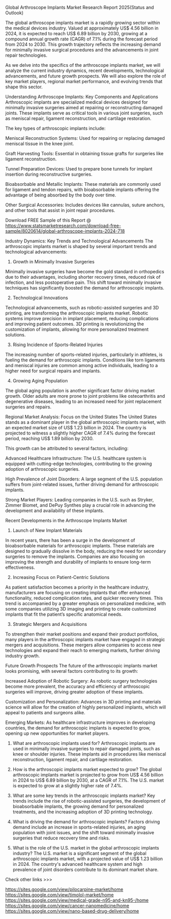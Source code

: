 Global Arthroscope Implants Market Research Report 2025(Status and Outlook) 

The global arthroscope implants market is a rapidly growing sector within the medical devices industry. Valued at approximately US$ 4.56 billion in 2024, it is expected to reach US$ 6.89 billion by 2030, growing at a compound annual growth rate (CAGR) of 7.1% during the forecast period from 2024 to 2030. This growth trajectory reflects the increasing demand for minimally invasive surgical procedures and the advancements in joint repair technologies.

As we delve into the specifics of the arthroscope implants market, we will analyze the current industry dynamics, recent developments, technological advancements, and future growth prospects. We will also explore the role of key market players, regional market performance, and evolving trends that shape this sector.

Understanding Arthroscope Implants: Key Components and Applications
Arthroscopic implants are specialized medical devices designed for minimally invasive surgeries aimed at repairing or reconstructing damaged joints. These implants serve as critical tools in various joint surgeries, such as meniscal repair, ligament reconstruction, and cartilage restoration.

The key types of arthroscopic implants include:

Meniscal Reconstruction Systems: Used for repairing or replacing damaged meniscal tissue in the knee joint.

Graft Harvesting Tools: Essential in obtaining tissue grafts for surgeries like ligament reconstruction.

Tunnel Preparation Devices: Used to prepare bone tunnels for implant insertion during reconstructive surgeries.

Bioabsorbable and Metallic Implants: These materials are commonly used for ligament and tendon repairs, with bioabsorbable implants offering the advantage of being absorbed by the body over time.

Other Surgical Accessories: Includes devices like cannulas, suture anchors, and other tools that assist in joint repair procedures.

Download FREE Sample of this Report @ https://www.statsmarketresearch.com/download-free-sample/8020614/global-arthroscope-implants-2024-718 

Industry Dynamics: Key Trends and Technological Advancements
The arthroscopic implants market is shaped by several important trends and technological advancements:

1. Growth in Minimally Invasive Surgeries

Minimally invasive surgeries have become the gold standard in orthopedics due to their advantages, including shorter recovery times, reduced risk of infection, and less postoperative pain. This shift toward minimally invasive techniques has significantly boosted the demand for arthroscopic implants.

2. Technological Innovations

Technological advancements, such as robotic-assisted surgeries and 3D printing, are transforming the arthroscopic implants market. Robotic systems improve precision in implant placement, reducing complications and improving patient outcomes. 3D printing is revolutionizing the customization of implants, allowing for more personalized treatment solutions.

3. Rising Incidence of Sports-Related Injuries

The increasing number of sports-related injuries, particularly in athletes, is fueling the demand for arthroscopic implants. Conditions like torn ligaments and meniscal injuries are common among active individuals, leading to a higher need for surgical repairs and implants.

4. Growing Aging Population

The global aging population is another significant factor driving market growth. Older adults are more prone to joint problems like osteoarthritis and degenerative diseases, leading to an increased need for joint replacement surgeries and repairs.

Regional Market Analysis: Focus on the United States
The United States stands as a dominant player in the global arthroscopic implants market, with an expected market size of US$ 1.23 billion in 2024. The country is projected to witness a slightly higher CAGR of 7.4% during the forecast period, reaching US$ 1.89 billion by 2030.

This growth can be attributed to several factors, including:

Advanced Healthcare Infrastructure: The U.S. healthcare system is equipped with cutting-edge technologies, contributing to the growing adoption of arthroscopic surgeries.

High Prevalence of Joint Disorders: A large segment of the U.S. population suffers from joint-related issues, further driving demand for arthroscopic implants.

Strong Market Players: Leading companies in the U.S. such as Stryker, Zimmer Biomet, and DePuy Synthes play a crucial role in advancing the development and availability of these implants.

Recent Developments in the Arthroscope Implants Market
1. Launch of New Implant Materials

In recent years, there has been a surge in the development of bioabsorbable materials for arthroscopic implants. These materials are designed to gradually dissolve in the body, reducing the need for secondary surgeries to remove the implants. Companies are also focusing on improving the strength and durability of implants to ensure long-term effectiveness.

2. Increasing Focus on Patient-Centric Solutions

As patient satisfaction becomes a priority in the healthcare industry, manufacturers are focusing on creating implants that offer enhanced functionality, reduced complication rates, and quicker recovery times. This trend is accompanied by a greater emphasis on personalized medicine, with some companies utilizing 3D imaging and printing to create customized implants that fit the patient’s specific anatomical needs.

3. Strategic Mergers and Acquisitions

To strengthen their market positions and expand their product portfolios, many players in the arthroscopic implants market have engaged in strategic mergers and acquisitions. These mergers allow companies to access new technologies and expand their reach to emerging markets, further driving industry growth.

Future Growth Prospects
The future of the arthroscopic implants market looks promising, with several factors contributing to its growth:

Increased Adoption of Robotic Surgery: As robotic surgery technologies become more prevalent, the accuracy and efficiency of arthroscopic surgeries will improve, driving greater adoption of these implants.

Customization and Personalization: Advances in 3D printing and materials science will allow for the creation of highly personalized implants, which will appeal to patients and surgeons alike.

Emerging Markets: As healthcare infrastructure improves in developing countries, the demand for arthroscopic implants is expected to grow, opening up new opportunities for market players.


1. What are arthroscopic implants used for? Arthroscopic implants are used in minimally invasive surgeries to repair damaged joints, such as knee or shoulder injuries. These implants aid in procedures like meniscal reconstruction, ligament repair, and cartilage restoration.

2. How is the arthroscopic implants market expected to grow? The global arthroscopic implants market is projected to grow from US$ 4.56 billion in 2024 to US$ 6.89 billion by 2030, at a CAGR of 7.1%. The U.S. market is expected to grow at a slightly higher rate of 7.4%.

3. What are some key trends in the arthroscopic implants market? Key trends include the rise of robotic-assisted surgeries, the development of bioabsorbable implants, the growing demand for personalized treatments, and the increasing adoption of 3D printing technology.

4. What is driving the demand for arthroscopic implants? Factors driving demand include an increase in sports-related injuries, an aging population with joint issues, and the shift toward minimally invasive surgeries that reduce recovery time and risks.

5. What is the role of the U.S. market in the global arthroscopic implants industry? The U.S. market is a significant segment of the global arthroscopic implants market, with a projected value of US$ 1.23 billion in 2024. The country's advanced healthcare system and high prevalence of joint disorders contribute to its dominant market share.

Check other links >>>

https://sites.google.com/view/pilocarpine-market/home			
https://sites.google.com/view/timolol-market/home			
https://sites.google.com/view/medical-grade-n95-and-kn95-/home			
https://sites.google.com/view/cancer-nanomedicine/home			
https://sites.google.com/view/nano-based-drug-delivery/home			
